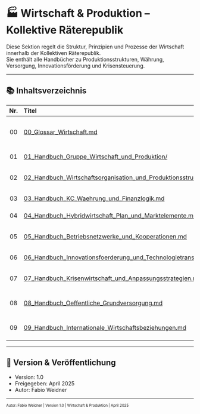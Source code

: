 <!--
Autor: Fabio Weidner
Version: 1.0
Sektion: Wirtschaft & Produktion
Veröffentlichung: April 2025
-->

# 🏭 Wirtschaft & Produktion – Kollektive Räterepublik

Diese Sektion regelt die Struktur, Prinzipien und Prozesse der Wirtschaft innerhalb der Kollektiven Räterepublik.  
Sie enthält alle Handbücher zu Produktionsstrukturen, Währung, Versorgung, Innovationsförderung und Krisensteuerung.

---

## 📚 Inhaltsverzeichnis

| Nr. | Titel | Beschreibung |
|:--:|:------|:-------------|
| 00 | [00_Glossar_Wirtschaft.md](./00_Glossar_Wirtschaft.md) | Glossar zentraler Begriffe aus Wirtschaft & Produktion |
| 01 | [01_Handbuch_Gruppe_Wirtschaft_und_Produktion/](./01_Handbuch_Gruppe_Wirtschaft_und_Produktion/) | Gruppenstruktur & interne Organisation |
| 02 | [02_Handbuch_Wirtschaftsorganisation_und_Produktionsstrukturen.md](./02_Handbuch_Wirtschaftsorganisation_und_Produktionsstrukturen.md) | Aufbau der wirtschaftlichen Koordination |
| 03 | [03_Handbuch_KC_Waehrung_und_Finanzlogik.md](./03_Handbuch_KC_Waehrung_und_Finanzlogik.md) | Kollektivwährung und Finanzordnung |
| 04 | [04_Handbuch_Hybridwirtschaft_Plan_und_Marktelemente.md](./04_Handbuch_Hybridwirtschaft_Plan_und_Marktelemente.md) | Wirtschaft zwischen Plan & Markt |
| 05 | [05_Handbuch_Betriebsnetzwerke_und_Kooperationen.md](./05_Handbuch_Betriebsnetzwerke_und_Kooperationen.md) | Netzwerke von Betrieben & Kooperationen |
| 06 | [06_Handbuch_Innovationsfoerderung_und_Technologietransfer.md](./06_Handbuch_Innovationsfoerderung_und_Technologietransfer.md) | Innovation & Technologietransfer |
| 07 | [07_Handbuch_Krisenwirtschaft_und_Anpassungsstrategien.md](./07_Handbuch_Krisenwirtschaft_und_Anpassungsstrategien.md) | Wirtschaftliches Handeln in Krisenzeiten |
| 08 | [08_Handbuch_Oeffentliche_Grundversorgung.md](./08_Handbuch_Oeffentliche_Grundversorgung.md) | Versorgungssicherheit und staatliche Verantwortung |
| 09 | [09_Handbuch_Internationale_Wirtschaftsbeziehungen.md](./09_Handbuch_Internationale_Wirtschaftsbeziehungen.md) | Internationale Kooperation & Handelspolitik |

---

## 🔖 Version & Veröffentlichung

- Version: 1.0  
- Freigegeben: April 2025  
- Autor: Fabio Weidner

---

<sub><sup>Autor: Fabio Weidner | Version 1.0 | Wirtschaft & Produktion | April 2025</sup></sub>
